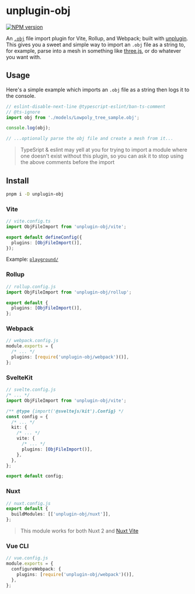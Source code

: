 # unplugin-obj

[![NPM version](https://img.shields.io/npm/v/unplugin-obj?color=a1b858&label=)](https://www.npmjs.com/package/unplugin-obj)

An [`.obj`](https://en.wikipedia.org/wiki/Wavefront_.obj_file) file import plugin for Vite, Rollup, and Webpack; built with [unplugin](https://github.com/unjs/unplugin). This gives you a sweet and simple way to import an `.obj` file as a string to, for example, parse into a mesh in something like [three.js](https://threejs.org/), or do whatever you want with.

## Usage

Here's a simple example which imports an `.obj` file as a string then logs it to the console.

```ts
// eslint-disable-next-line @typescript-eslint/ban-ts-comment
// @ts-ignore
import obj from './models/Lowpoly_tree_sample.obj';

console.log(obj);

// ...optionally parse the obj file and create a mesh from it...
```

> TypeSript & eslint may yell at you for trying to import a module where one doesn't exist without this plugin, so you can ask it to stop using the above comments before the import

## Install

```bash
pnpm i -D unplugin-obj
```

### Vite

```ts
// vite.config.ts
import ObjFileImport from 'unplugin-obj/vite';

export default defineConfig({
  plugins: [ObjFileImport()],
});
```

Example: [`playground/`](./playground/)

### Rollup

```ts
// rollup.config.js
import ObjFileImport from 'unplugin-obj/rollup';

export default {
  plugins: [ObjFileImport()],
};
```

### Webpack

```ts
// webpack.config.js
module.exports = {
  /* ... */
  plugins: [require('unplugin-obj/webpack')()],
};
```

### SvelteKit

```ts
// svelte.config.js
/* ... */
import ObjFileImport from 'unplugin-obj/vite';

/** @type {import('@sveltejs/kit').Config} */
const config = {
  /* ... */
  kit: {
    /* ... */
    vite: {
      /* ... */
      plugins: [ObjFileImport()],
    },
  },
};

export default config;
```

### Nuxt

```ts
// nuxt.config.js
export default {
  buildModules: [['unplugin-obj/nuxt']],
};
```

> This module works for both Nuxt 2 and [Nuxt Vite](https://github.com/nuxt/vite)

### Vue CLI

```ts
// vue.config.js
module.exports = {
  configureWebpack: {
    plugins: [require('unplugin-obj/webpack')()],
  },
};
```
